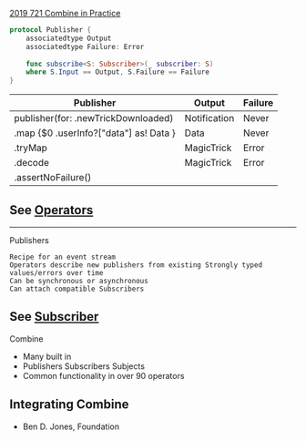 [2019 721 Combine in Practice](https://developer.apple.com//videos/play/wwdc2019/721/)

```swift
protocol Publisher { 
    associatedtype Output 
    associatedtype Failure: Error
 
    func subscribe<S: Subscriber>(_ subscriber: S) 
    where S.Input == Output, S.Failure == Failure
}
```

Publisher|Output|Failure
--|--|--
publisher(for: .newTrickDownloaded)|Notification|Never
.map {$0 .userInfo?["data"] as! Data }|Data|Never
.tryMap |MagicTrick|Error
.decode|MagicTrick|Error
.assertNoFailure()|


## See [Operators](operator.md)

---



Publishers
```
Recipe for an event stream
Operators describe new publishers from existing Strongly typed values/errors over time
Can be synchronous or asynchronous
Can attach compatible Subscribers
```

## See [Subscriber](subscriber.md)



Combine

- Many built in
- Publishers Subscribers Subjects
- Common functionality in over 90 operators




## Integrating Combine

- Ben D. Jones, Foundation




